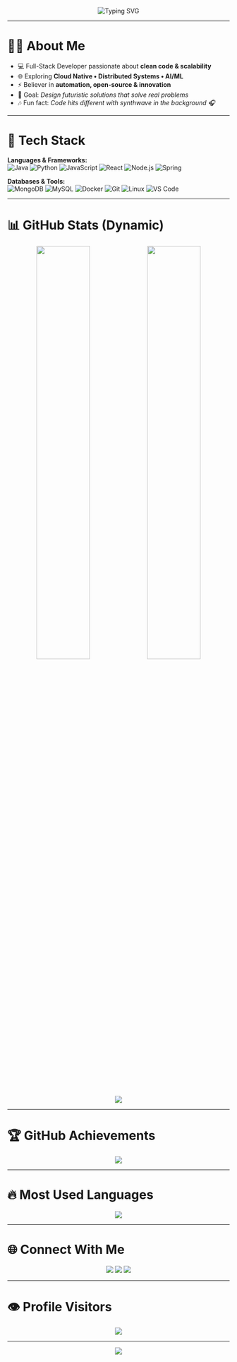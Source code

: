 <!-- Centered Typing Animation -->
<p align="center">
  <img src="https://readme-typing-svg.herokuapp.com?font=Fira+Code&size=25&duration=3000&pause=1000&color=00F0FF&center=true&vCenter=true&width=600&lines=Hi+👋+I'm+Linal+Fernando;Software+Engineer+💻;Full+Stack+Developer+🚀;Always+Learning+📚;Let's+Build+Something+Awesome+✨" alt="Typing SVG" />
</p>

---

# 👨‍💻 About Me  
- 💻 Full-Stack Developer passionate about **clean code & scalability**  
- 🌐 Exploring **Cloud Native • Distributed Systems • AI/ML**  
- ⚡ Believer in **automation, open-source & innovation**  
- 🎯 Goal: *Design futuristic solutions that solve real problems*  
- 🎶 Fun fact: *Code hits different with synthwave in the background 🎧*  

---

# 🔮 Tech Stack  

**Languages & Frameworks:**  
![Java](https://img.shields.io/badge/Java-ED8B00?style=for-the-badge&logo=openjdk&logoColor=white) 
![Python](https://img.shields.io/badge/Python-3776AB?style=for-the-badge&logo=python&logoColor=white) 
![JavaScript](https://img.shields.io/badge/JavaScript-F7E017?style=for-the-badge&logo=javascript&logoColor=black) 
![React](https://img.shields.io/badge/React-20232a?style=for-the-badge&logo=react&logoColor=61dafb) 
![Node.js](https://img.shields.io/badge/Node.js-43853d?style=for-the-badge&logo=node-dot-js&logoColor=white) 
![Spring](https://img.shields.io/badge/Spring-6DB33F?style=for-the-badge&logo=spring&logoColor=white)  

**Databases & Tools:**  
![MongoDB](https://img.shields.io/badge/MongoDB-4ea94b?style=for-the-badge&logo=mongodb&logoColor=white) 
![MySQL](https://img.shields.io/badge/MySQL-00618a?style=for-the-badge&logo=mysql&logoColor=white) 
![Docker](https://img.shields.io/badge/Docker-0db7ed?style=for-the-badge&logo=docker&logoColor=white) 
![Git](https://img.shields.io/badge/Git-F05032?style=for-the-badge&logo=git&logoColor=white) 
![Linux](https://img.shields.io/badge/Linux-FCC624?style=for-the-badge&logo=linux&logoColor=black) 
![VS Code](https://img.shields.io/badge/VSCode-007ACC?style=for-the-badge&logo=visual-studio-code&logoColor=white)  

---

# 📊 GitHub Stats (Dynamic)  

<p align="center">
  <img width="49%" src="https://github-readme-stats.vercel.app/api?username=LinalFernando&show_icons=true&theme=tokyonight" />
  <img width="49%" src="https://github-readme-streak-stats.herokuapp.com/?user=LinalFernando&theme=tokyonight" />
</p>

<p align="center">
  <img src="https://github-readme-activity-graph.vercel.app/graph?username=LinalFernando&theme=react-dark&bg_color=000000&line=00F0FF&point=FF00FF&hide_border=true" />
</p>

---

# 🏆 GitHub Achievements  

<p align="center">
  <img src="https://github-profile-trophy.vercel.app/?username=LinalFernando&theme=radical&no-frame=true&row=1&column=6" />
</p>

---

# 🔥 Most Used Languages  

<p align="center">
  <img src="https://github-readme-stats.vercel.app/api/top-langs/?username=LinalFernando&layout=compact&theme=tokyonight" />
</p>

---

# 🌐 Connect With Me  

<p align="center">
  <a href="https://linkedin.com/in/yourprofile"><img src="https://img.shields.io/badge/LinkedIn-0a66c2?style=for-the-badge&logo=linkedin&logoColor=white"/></a>
  <a href="mailto:your.email@example.com"><img src="https://img.shields.io/badge/Gmail-d14836?style=for-the-badge&logo=gmail&logoColor=white"/></a>
  <a href="https://twitter.com/yourhandle"><img src="https://img.shields.io/badge/Twitter-1da1f2?style=for-the-badge&logo=twitter&logoColor=white"/></a>
</p>

---

# 👁️ Profile Visitors  

<p align="center">
  <img src="https://komarev.com/ghpvc/?username=LinalFernando&style=for-the-badge&color=00f0ff" />
</p>

---

<p align="center">
  <img src="https://capsule-render.vercel.app/api?type=waving&height=120&color=00f0ff&text=Made+With+💙+By+LinalFernando&section=footer&fontColor=000000&fontAlignY=35"/>
</p>
